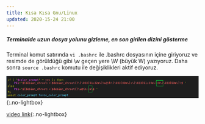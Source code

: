 ```yaml
---
title: Kısa Kısa Gnu/Linux
updated: 2020-15-24 21:00
---
```


##### Terminalde uzun dosya yolunu gizleme, en son girilen dizini gösterme

Terminal komut satırında `vi .bashrc` ile .bashrc dosyasının içine giriyoruz ve  resimde de görüldüğü gibi  \w geçen yere \W (büyük W) yazıyoruz. Daha sonra `source .bashrc` komutu ile değişiklikleri aktif ediyoruz. 

![vi .bashrc](../assets/kisa-kisa-linux/dosya-yolu-gizleme.png){:.no-lightbox}

[video link](https://youtu.be/iWowJBRMtpc?t=90s){:.no-lightbox}


